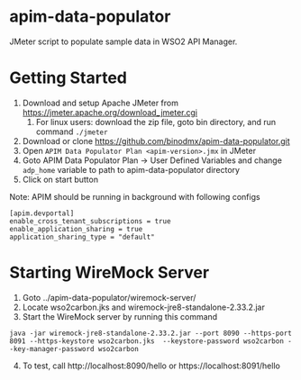# apim-data-populator
JMeter script to populate sample data in WSO2 API Manager.

# Getting Started
1. Download and setup Apache JMeter from https://jmeter.apache.org/download_jmeter.cgi
    1. For linux users: download the zip file, goto bin directory, and run command `./jmeter`
2. Download or clone https://github.com/binodmx/apim-data-populator.git
3. Open `APIM Data Populator Plan <apim-version>.jmx` in JMeter
4. Goto APIM Data Populator Plan → User Defined Variables and change `adp_home` variable to path to apim-data-populator directory
5. Click on start button

Note: APIM should be running in background with following configs
```
[apim.devportal]
enable_cross_tenant_subscriptions = true
enable_application_sharing = true
application_sharing_type = "default"
```

# Starting WireMock Server
1. Goto ../apim-data-populator/wiremock-server/
2. Locate wso2carbon.jks and wiremock-jre8-standalone-2.33.2.jar
3. Start the WireMock server by running this command

```
java -jar wiremock-jre8-standalone-2.33.2.jar --port 8090 --https-port 8091 --https-keystore wso2carbon.jks  --keystore-password wso2carbon --key-manager-password wso2carbon
```

4. To test, call http://localhost:8090/hello or https://localhost:8091/hello 
